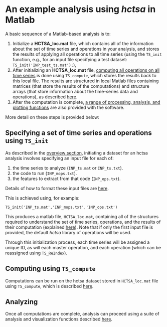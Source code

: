 # An example analysis using *hctsa* in Matlab

<!--## Overview of an analysis-->

A basic sequence of a Matlab-based analysis is to:
1. Initialize a **HCTSA_loc.mat** file, which contains all of the information about the set of time series and operations in your analysis, and stores the results of applying all operations to all time series (using the `TS_init` function, e.g., for an input file specifying a test dataset: `TS_init('INP_test_ts.mat');`),
2. After initializing an **HCTSA_loc.mat** file, [computing all operations on all time series](running_computations.md) is done using `TS_compute`, which stores the results back to this local file. The results are structured in local Matlab files containing matrices (that store the results of the computations) and structure arrays (that store information about the time-series data and operations), as described [here](hctsa_structure.md).
3. After the computation is complete, [a range of processing, analysis, and plotting functions](analyzing_visualizing.md) are also provided with the software.

More detail on these steps is provided below:

## Specifying a set of time series and operations using `TS_init`

As described in the [overview section](setup.md), initiating a dataset for an hctsa analysis involves specifying an input file for each of:
1. the time series to analyze (`INP_ts.mat` or `INP_ts.txt`).
1. the code to run (`INP_mops.txt`).
1. the features to extract from that code (`INP_ops.txt`).

Details of how to format these input files are [here](input_files.md).

This is achieved using, for example:

    TS_init('INP_ts.mat','INP_mops.txt','INP_ops.txt')

This produces a matlab file, `HCTSA_loc.mat`, containing all of the structures required to understand the set of time series, operations, and the results of their computation (explained [here](hctsa_structure.md)).
Note that if only the first input file is provided, the default *hctsa* library of operations will be used.

Through this initialization process, each time series will be assigned a unique ID, as will each master operation, and each operation (which can be reassigned using `TS_ReIndex`).

## Computing using `TS_compute`

Computations can be run on the hctsa dataset stored in `HCTSA_loc.mat` file using `TS_compute`, which is described [here](calculating.md).

## Analyzing

Once all computations are complete, analysis can proceed using a suite of analysis and visualization functions described [here](analyzing_visualizing.md).
